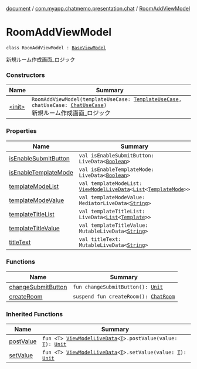 [document](../../index.md) / [com.myapp.chatmemo.presentation.chat](../index.md) / [RoomAddViewModel](./index.md)

# RoomAddViewModel

`class RoomAddViewModel : `[`BaseViewModel`](../../com.myapp.chatmemo.presentation.utils.expansion/-base-view-model/index.md)

新規ルーム作成画面_ロジック

### Constructors

| Name | Summary |
|---|---|
| [&lt;init&gt;](-init-.md) | `RoomAddViewModel(templateUseCase: `[`TemplateUseCase`](../../com.myapp.chatmemo.domain.usecase/-template-use-case/index.md)`, chatUseCase: `[`ChatUseCase`](../../com.myapp.chatmemo.domain.usecase/-chat-use-case/index.md)`)`<br>新規ルーム作成画面_ロジック |

### Properties

| Name | Summary |
|---|---|
| [isEnableSubmitButton](is-enable-submit-button.md) | `val isEnableSubmitButton: LiveData<`[`Boolean`](https://kotlinlang.org/api/latest/jvm/stdlib/kotlin/-boolean/index.html)`>` |
| [isEnableTemplateMode](is-enable-template-mode.md) | `val isEnableTemplateMode: LiveData<`[`Boolean`](https://kotlinlang.org/api/latest/jvm/stdlib/kotlin/-boolean/index.html)`>` |
| [templateModeList](template-mode-list.md) | `val templateModeList: `[`ViewModelLiveData`](../../com.myapp.chatmemo.presentation.utils.expansion/-view-model-live-data/index.md)`<`[`List`](https://kotlinlang.org/api/latest/jvm/stdlib/kotlin.collections/-list/index.html)`<`[`TemplateMode`](../../com.myapp.chatmemo.domain.model.value/-template-mode/index.md)`>>` |
| [templateModeValue](template-mode-value.md) | `val templateModeValue: MediatorLiveData<`[`String`](https://kotlinlang.org/api/latest/jvm/stdlib/kotlin/-string/index.html)`>` |
| [templateTitleList](template-title-list.md) | `val templateTitleList: LiveData<`[`List`](https://kotlinlang.org/api/latest/jvm/stdlib/kotlin.collections/-list/index.html)`<`[`Template`](../../com.myapp.chatmemo.domain.model.entity/-template/index.md)`>>` |
| [templateTitleValue](template-title-value.md) | `val templateTitleValue: MutableLiveData<`[`String`](https://kotlinlang.org/api/latest/jvm/stdlib/kotlin/-string/index.html)`>` |
| [titleText](title-text.md) | `val titleText: MutableLiveData<`[`String`](https://kotlinlang.org/api/latest/jvm/stdlib/kotlin/-string/index.html)`>` |

### Functions

| Name | Summary |
|---|---|
| [changeSubmitButton](change-submit-button.md) | `fun changeSubmitButton(): `[`Unit`](https://kotlinlang.org/api/latest/jvm/stdlib/kotlin/-unit/index.html) |
| [createRoom](create-room.md) | `suspend fun createRoom(): `[`ChatRoom`](../../com.myapp.chatmemo.domain.model.entity/-chat-room/index.md) |

### Inherited Functions

| Name | Summary |
|---|---|
| [postValue](../../com.myapp.chatmemo.presentation.utils.expansion/-base-view-model/post-value.md) | `fun <T> `[`ViewModelLiveData`](../../com.myapp.chatmemo.presentation.utils.expansion/-view-model-live-data/index.md)`<`[`T`](../../com.myapp.chatmemo.presentation.utils.expansion/-base-view-model/post-value.md#T)`>.postValue(value: `[`T`](../../com.myapp.chatmemo.presentation.utils.expansion/-base-view-model/post-value.md#T)`): `[`Unit`](https://kotlinlang.org/api/latest/jvm/stdlib/kotlin/-unit/index.html) |
| [setValue](../../com.myapp.chatmemo.presentation.utils.expansion/-base-view-model/set-value.md) | `fun <T> `[`ViewModelLiveData`](../../com.myapp.chatmemo.presentation.utils.expansion/-view-model-live-data/index.md)`<`[`T`](../../com.myapp.chatmemo.presentation.utils.expansion/-base-view-model/set-value.md#T)`>.setValue(value: `[`T`](../../com.myapp.chatmemo.presentation.utils.expansion/-base-view-model/set-value.md#T)`): `[`Unit`](https://kotlinlang.org/api/latest/jvm/stdlib/kotlin/-unit/index.html) |
